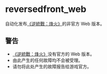 # reversedfront_web

自动化发布[《逆統戰：烽火》](https://www.reversedfront.tw/)的非官方 Web 版本。

## 警告

-   [《逆統戰：烽火》](https://www.reversedfront.tw/)没有官方的 Web 版本。
-   由此产生的任何故障均不会被受理。
-   请勿将此处产生的故障报告给游戏官方。
